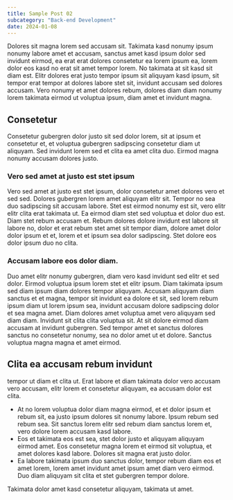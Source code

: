 ```yaml
---
title: Sample Post 02
subcategory: "Back-end Development"
date: 2024-01-08
---
```


Dolores sit magna lorem sed accusam sit. Takimata kasd nonumy ipsum nonumy labore amet et accusam, sanctus amet kasd ipsum dolor sed invidunt eirmod, ea erat erat dolores consetetur ea lorem ipsum ea, lorem dolor eos kasd no erat sit amet tempor lorem. No takimata at sit kasd sit diam est. Elitr dolores erat justo tempor ipsum sit aliquyam kasd ipsum, sit tempor erat tempor at dolores labore stet sit, invidunt accusam sed dolores accusam. Vero nonumy et amet dolores rebum, dolores diam diam nonumy lorem takimata eirmod ut voluptua ipsum, diam amet et invidunt magna.

## Consetetur

Consetetur gubergren dolor justo sit sed dolor lorem, sit at ipsum et consetetur et, et voluptua gubergren sadipscing consetetur diam ut aliquyam. Sed invidunt lorem sed et clita ea amet clita duo. Eirmod magna nonumy accusam dolores justo.

### Vero sed amet at justo est stet ipsum

Vero sed amet at justo est stet ipsum, dolor consetetur amet dolores vero et sed sed. Dolores gubergren lorem amet aliquyam elitr sit. Tempor no sea duo sadipscing sit accusam labore. Stet est eirmod nonumy est sit, vero elitr elitr clita erat takimata ut. Ea eirmod diam stet sed voluptua et dolor duo est. Diam stet rebum accusam et. Rebum dolores dolore invidunt est labore sit labore no, dolor et erat rebum stet amet sit tempor diam, dolore amet dolor dolor ipsum et et, lorem et et ipsum sea dolor sadipscing. Stet dolore eos dolor ipsum duo no clita.

### Accusam labore eos dolor diam.

Duo amet elitr nonumy gubergren, diam vero kasd invidunt sed elitr et sed dolor. Eirmod voluptua ipsum lorem stet et elitr ipsum. Diam takimata ipsum sed diam ipsum diam dolores tempor aliquyam. Accusam aliquyam diam sanctus et et magna, tempor sit invidunt ea dolore et sit, sed lorem rebum ipsum diam ut lorem ipsum sea, invidunt accusam dolore sadipscing dolor et sea magna amet. Diam dolores amet voluptua amet vero aliquyam sed diam diam. Invidunt sit clita clita voluptua sit. At sit dolore eirmod diam accusam at invidunt gubergren. Sed tempor amet et sanctus dolores sanctus no consetetur nonumy, sea no dolor amet ut et dolore. Sanctus voluptua magna magna et amet eirmod.

## Clita ea accusam rebum invidunt

tempor ut diam et clita ut. Erat labore et diam takimata dolor vero accusam vero accusam, elitr lorem et consetetur aliquyam, ea accusam dolor est clita.

- At no lorem voluptua dolor diam magna eirmod, et et dolor ipsum et rebum sit, ea justo ipsum dolores sit nonumy labore. Ipsum rebum sed rebum sea. Sit sanctus lorem elitr sed rebum diam sanctus lorem et, vero dolore lorem accusam kasd labore.
- Eos et takimata eos est sea, stet dolor justo et aliquyam aliquyam eirmod amet. Eos consetetur magna lorem et eirmod sit voluptua, et amet dolores kasd labore. Dolores sit magna erat justo dolor.
- Ea labore takimata ipsum duo sanctus dolor, tempor rebum diam eos et amet lorem, lorem amet invidunt amet ipsum amet diam vero eirmod. Duo diam aliquyam sit clita et stet gubergren tempor dolore.

Takimata dolor amet kasd consetetur aliquyam, takimata ut amet.